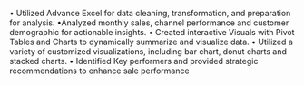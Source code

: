 • Utilized Advance Excel for data cleaning, transformation, and preparation for analysis.
•Analyzed monthly sales, channel performance and customer demographic for actionable insights.
• Created interactive Visuals with Pivot Tables and Charts to dynamically summarize and visualize data.
• Utilized a variety of customized visualizations, including bar chart, donut charts and stacked charts.
• Identified Key performers and provided strategic recommendations to enhance sale performance
